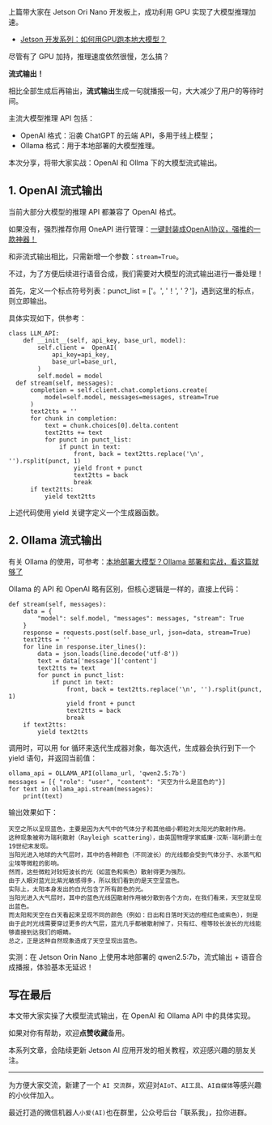 ﻿上篇带大家在 Jetson Ori Nano 开发板上，成功利用 GPU 实现了大模型推理加速。
- [Jetson 开发系列：如何用GPU跑本地大模型？](https://blog.csdn.net/u010522887/article/details/142722395)

尽管有了 GPU 加持，推理速度依然很慢，怎么搞？

**流式输出！**

相比全部生成后再输出，**流式输出**生成一句就播报一句，大大减少了用户的等待时间。

主流大模型推理 API 包括：
- OpenAI 格式：沿袭 ChatGPT 的云端 API，多用于线上模型；
- Ollama 格式：用于本地部署的大模型推理。

本次分享，将带大家实战：OpenAI 和 Ollma 下的大模型流式输出。

## 1. OpenAI 流式输出

当前大部分大模型的推理 API 都兼容了 OpenAI 格式。

如果没有，强烈推荐你用 OneAPI 进行管理：[一键封装成OpenAI协议，强推的一款神器！](https://zhuanlan.zhihu.com/p/707769192)

和非流式输出相比，只需新增一个参数：`stream=True`。

不过，为了方便后续进行语音合成，我们需要对大模型的流式输出进行一番处理！

首先，定义一个标点符号列表：punct_list = ['。', '！', '？']，遇到这里的标点，则立即输出。

具体实现如下，供参考：
```
class LLM_API:
    def __init__(self, api_key, base_url, model):
        self.client =  OpenAI(
            api_key=api_key,
            base_url=base_url,
        )
        self.model = model
  def stream(self, messages):
      completion = self.client.chat.completions.create(
          model=self.model, messages=messages, stream=True
      )
      text2tts = ''
      for chunk in completion:
          text = chunk.choices[0].delta.content
          text2tts += text
          for punct in punct_list:
              if punct in text:
                  front, back = text2tts.replace('\n', '').rsplit(punct, 1)
                  yield front + punct
                  text2tts = back
                  break
      if text2tts:
          yield text2tts
```

上述代码使用 yield 关键字定义一个生成器函数。

## 2. Ollama 流式输出
有关 Ollama 的使用，可参考：[本地部署大模型？Ollama 部署和实战，看这篇就够了](https://blog.csdn.net/u010522887/article/details/140651584)

Ollama 的 API 和 OpenAI 略有区别，但核心逻辑是一样的，直接上代码：
```
def stream(self, messages):
    data = {
        "model": self.model, "messages": messages, "stream": True
    }
    response = requests.post(self.base_url, json=data, stream=True)
    text2tts = ''
    for line in response.iter_lines():
        data = json.loads(line.decode('utf-8'))
        text = data['message']['content']
        text2tts += text
        for punct in punct_list:
            if punct in text:
                front, back = text2tts.replace('\n', '').rsplit(punct, 1)
                yield front + punct
                text2tts = back
                break
    if text2tts:
        yield text2tts
```

调用时，可以用 for 循环来迭代生成器对象，每次迭代，生成器会执行到下一个 yield 语句，并返回当前值：

```
ollama_api = OLLAMA_API(ollama_url, 'qwen2.5:7b')
messages = [{ "role": "user", "content": "天空为什么是蓝色的"}]
for text in ollama_api.stream(messages):
    print(text)
```
输出效果如下：

```
天空之所以呈现蓝色，主要是因为大气中的气体分子和其他细小颗粒对太阳光的散射作用。
这种现象被称为瑞利散射（Rayleigh scattering），由英国物理学家威廉·汉斯·瑞利爵士在19世纪末发现。
当阳光进入地球的大气层时，其中的各种颜色（不同波长）的光线都会受到气体分子、水蒸气和尘埃等微粒的影响。
然而，这些微粒对较短波长的光（如蓝色和紫色）散射得更为强烈。
由于人眼对蓝光比紫光敏感得多，所以我们看到的是天空呈蓝色。
实际上，太阳本身发出的白光包含了所有颜色的光。
当阳光进入大气层时，其中的蓝色光线因散射作用被分散到各个方向，在我们看来，天空就呈现出蓝色。
而太阳和天空在白天看起来呈现不同的颜色（例如：日出和日落时天边的橙红色或紫色），则是由于此时光线需要穿过更多的大气层，蓝光几乎都被散射掉了，只有红、橙等较长波长的光线能够直接到达我们的眼睛。
总之，正是这种自然现象造成了天空呈现出蓝色。
```

实测：在 Jetson Orin Nano 上使用本地部署的 qwen2.5:7b，流式输出 + 语音合成播报，体验基本无延迟！

## 写在最后

本文带大家实操了大模型流式输出，在 OpenAI 和 Ollama API 中的具体实现。

如果对你有帮助，欢迎**点赞收藏**备用。

本系列文章，会陆续更新 Jetson AI 应用开发的相关教程，欢迎感兴趣的朋友关注。

--- 

为方便大家交流，新建了一个 `AI 交流群`，欢迎对`AIoT`、`AI工具`、`AI自媒体`等感兴趣的小伙伴加入。

最近打造的微信机器人`小爱(AI)`也在群里，公众号后台「联系我」，拉你进群。


